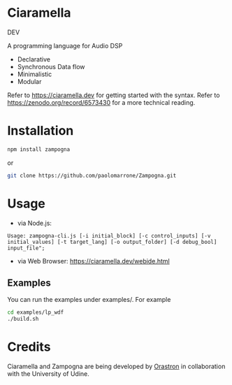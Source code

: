 # Ciaramella

DEV

A programming language for Audio DSP

- Declarative
- Synchronous Data flow
- Minimalistic
- Modular

Refer to https://ciaramella.dev for getting started with the syntax. Refer to https://zenodo.org/record/6573430 for a more technical reading.



# Installation

```bash
npm install zampogna
```
or

```bash
git clone https://github.com/paolomarrone/Zampogna.git
```

# Usage

- via Node.js:

```
Usage: zampogna-cli.js [-i initial_block] [-c control_inputs] [-v initial_values] [-t target_lang] [-o output_folder] [-d debug_bool] input_file";
```

- via Web Browser:
https://ciaramella.dev/webide.html


## Examples

You can run the examples under examples/. For example
```bash
cd examples/lp_wdf
./build.sh
```

# Credits
Ciaramella and Zampogna are being developed by [Orastron](http://orastron.com "Orastron") in collaboration with the University of Udine.
